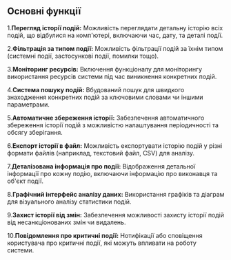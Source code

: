 ## Основні функції
1.**Перегляд історії подій:**
  Можливість переглядати детальну історію всіх подій, що відбулися на комп'ютері, включаючи час, дату, та деталі події.

2.**Фільтрація за типом події:**
  Можливість фільтрації подій за їхнім типом (системні події, застосункові події, помилки тощо).

3.**Моніторинг ресурсів:**
  Включення функціоналу для моніторингу використання ресурсів системи під час виникнення конкретних подій.

4.**Система пошуку подій:**
  Вбудований пошук для швидкого знаходження конкретних подій за ключовими словами чи іншими параметрами.

5.**Автоматичне збереження історії:**
  Забезпечення автоматичного збереження історії подій з можливістю налаштування періодичності та обсягу зберігання.

6.**Експорт історії в файл:**
  Можливість експортувати історію подій у різні формати файлів (наприклад, текстовий файл, CSV) для аналізу.

7.**Деталізована інформація про події:**
  Відображення детальної інформації про кожну подію, включаючи інформацію про виконавця та об'єкт події.

8.**Графічний інтерфейс аналізу даних:**
  Використання графіків та діаграм для візуального аналізу статистики подій.

9.**Захист історії від змін:**
  Забезпечення можливості захисту історії подій від несанкціонованих змін чи видалень.

10.**Повідомлення про критичні події:**
  Нотифікації або сповіщення користувача про критичні події, які можуть впливати на роботу системи.
